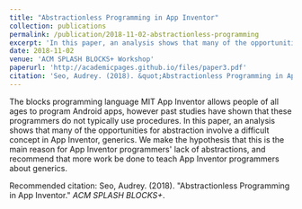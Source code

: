 ```yaml
---
title: "Abstractionless Programming in App Inventor"
collection: publications
permalink: /publication/2018-11-02-abstractionless-programming
excerpt: 'In this paper, an analysis shows that many of the opportunities for abstraction involve a difficult concept in App Inventor, generics. We make the hypothesis that this is the main reason for App Inventor programmers' lack of abstractions, and recommend that more work be done to teach App Inventor programmers about generics.'
date: 2018-11-02
venue: 'ACM SPLASH BLOCKS+ Workshop'
paperurl: 'http://academicpages.github.io/files/paper3.pdf'
citation: 'Seo, Audrey. (2018). &quot;Abstractionless Programming in App Inventor.&quot; <i>ACM SPLASH BLOCKS+</i>.'
---
```

The blocks programming language MIT App Inventor allows people of all ages to program Android apps, however past studies have shown that these programmers do not typically use procedures. In this paper, an analysis shows that many of the opportunities for abstraction involve a difficult concept in App Inventor, generics. We make the hypothesis that this is the main reason for App Inventor programmers' lack of abstractions, and recommend that more work be done to teach App Inventor programmers about generics.

<!-- [Download paper here](http://academicpages.github.io/files/paper3.pdf) -->

Recommended citation: Seo, Audrey. (2018). &quot;Abstractionless Programming in App Inventor.&quot; <i>ACM SPLASH BLOCKS+</i>.
